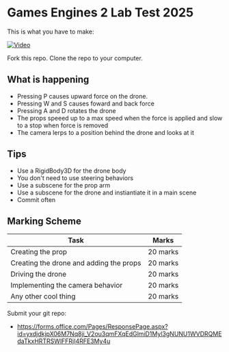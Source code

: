 # Games Engines 2 Lab Test 2025

This is what you have to make:

[![Video](http://img.youtube.com/vi/pJcXjwxruRI/0.jpg)](https://www.youtube.com/watch?v=pJcXjwxruRI)

Fork this repo. Clone the repo to your computer.

## What is happening

- Pressing P causes upward force on  the drone. 
- Pressing W and S causes foward and back force
- Pressing A and D rotates the drone 
- The props speeed up to a max speed when the force is applied and slow to a stop when force is removed 
- The camera lerps to a position behind the drone and looks at it

## Tips
- Use a RigidBody3D for the drone body
- You don't need to use steering behaviors 
- Use a subscene for the prop arm
- Use a subscene for the drone and instiantiate it in a main scene
- Commit often

## Marking Scheme

| Task | Marks |
|------|-------|
| Creating the prop | 20 marks |
| Creating the drone and adding the props | 20 marks |
| Driving the drone | 20 marks |
| Implementing the camera behavior | 20 marks |
| Any other cool thing | 20 marks |

Submit your git repo:

- https://forms.office.com/Pages/ResponsePage.aspx?id=yxdjdkjpX06M7Nq8ji_V2ou3qmFXqEdGlmiD1Myl3gNUNU1WVDRQMEdaTkxHRTRSWlFFRjI4RFE3My4u
